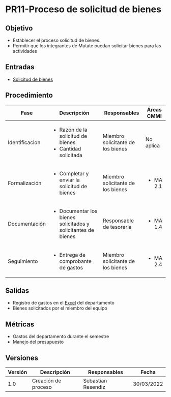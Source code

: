 # PR11-Proceso de solicitud de bienes

## Objetivo

- Establecer el proceso solicitud de bienes.
- Permitir que los integrantes de Mutate puedan solicitar bienes para las actividades


## Entradas
- <a href="https://forms.gle/oWnr72zcTufa59wYA" target="_blank">Solicitud de bienes</a>

## Procedimiento

<table>
    <thead>
        <th>Fase</th>
        <th>Descripción</th>
        <th>Responsables</th>
        <th>Áreas CMMI</th>
    </thead>

<tbody>
    <tr>
      <td>Identificacion</td>
      <td>
        <ul>
           <li>Razón de la solicitud de bienes</li>
          <li>Cantidad solicitada</li>
        </ul>
      </td>
      <td>Miembro solicitante de los bienes</td>
      <td>
       No aplica
      </td>
    </tr>
    <tr>
      <td>Formalización</td>
      <td>
        <ul>
            <li>Completar y enviar la solicitud de bienes</li>
        </ul>
      </td>
      <td>Miembro solicitante de los bienes</td>
      <td>
        <ul>
            <li>MA 2.1</li>
        </ul>
      </td>
    </tr>
     <tr>
      <td>Documentación</td>
      <td>
        <ul>
            <li>Documentar los bienes solicitados y solicitantes de bienes</li>
        </ul>
      </td>
      <td>Responsable de tesoreria</td>
      <td>
       <ul>
            <li>MA 1.4</li>
        </ul>
      </td>
    </tr>
  <tr>
      <td>Seguimiento</td>
      <td>
        <ul>
            <li>Entrega de comprobante de gastos</li>
        </ul>
      </td>
      <td>Miembro solicitante de los bienes</td>
      <td>
        <ul>
            <li>MA 2.4</li>
        </ul>
      </td>
    </tr>
  </tbody>
</table>

## Salidas
- Registro de gastos en el <a href="https://docs.google.com/spreadsheets/d/1aBkx6vV6ypCKLcBT36hP9tkeGxObaQFf1rOBzqts5Kc/edit?usp=sharing" target="_blank">Excel</a> del departamento
- Bienes solicitados por el miembro del equipo
## Métricas

- Gastos del departamento durante el semestre
- Manejo del presupuesto 

## Versiones

| Versión | Descripción                      | Responsables   | Fecha      |
| ------- | -------------------------------- | -------------- | ---------- |
| 1.0     | Creación de proceso       | Sebastian Resendiz | 30/03/2022  |
